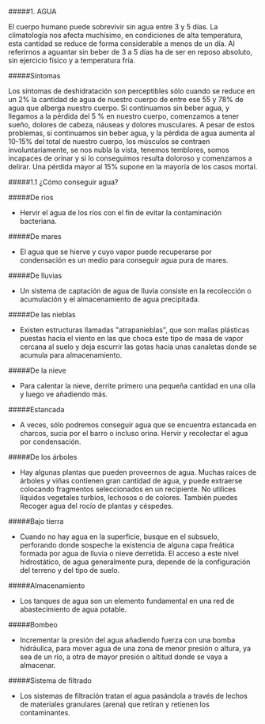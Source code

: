#####1. AGUA

El cuerpo humano puede sobrevivir sin agua entre 3 y 5 días. La climatología nos afecta muchísimo, en condiciones de alta temperatura, esta cantidad se reduce de forma considerable a menos de un día. Al referirnos a aguantar sin beber de 3 a 5 días ha de ser en reposo absoluto, sin ejercicio físico y a temperatura fría. 

#####Síntomas

Los síntomas de deshidratación son perceptibles sólo cuando se reduce en un 2% la cantidad de agua de nuestro cuerpo de entre ese 55 y 78% de agua que alberga nuestro cuerpo. Si continuamos sin beber agua, y llegamos a la pérdida del 5 % en nuestro cuerpo, comenzamos a tener sueño, dolores de cabeza, náuseas y dolores musculares. A pesar de estos problemas, si continuamos sin beber agua, y la pérdida de agua aumenta al 10-15% del total de nuestro cuerpo, los músculos se contraen involuntariamente, se nos nubla la vista, tenemos temblores, somos incapaces de orinar y si lo conseguimos resulta doloroso y comenzamos a delirar. Una pérdida mayor al 15% supone en la mayoría de los casos mortal.

#####1.1 ¿Cómo conseguir agua?

#####De rios
- Hervir el agua de los ríos con el fin de evitar la contaminación bacteriana.

#####De mares
- El agua que se hierve y cuyo vapor puede recuperarse por condensación es un medio para conseguir agua pura de mares.

#####De lluvias
- Un sistema de captación de agua de lluvia consiste en la recolección o acumulación y el almacenamiento de agua precipitada.

#####De las nieblas
- Existen estructuras llamadas "atrapanieblas", que son mallas plásticas puestas hacia el viento en las que choca este tipo de masa de vapor cercana al suelo y deja escurrir las gotas hacia unas canaletas donde se acumula para almacenamiento.

#####De la nieve
- Para calentar la nieve, derrite primero una pequeña cantidad en una olla y luego ve añadiendo más.

#####Estancada
- A veces, sólo podremos conseguir agua que se encuentra estancada en charcos, sucia por el barro o incluso orina. Hervir y recolectar el agua por condensación.

#####De los árboles
- Hay algunas plantas que pueden proveernos de agua. Muchas raíces de árboles y viñas contienen gran cantidad de agua, y puede extraerse colocando fragmentos seleccionados en un recipiente. No utilices líquidos vegetales turbios, lechosos o de colores. También puedes Recoger agua del rocío de plantas y céspedes.

#####Bajo tierra
- Cuando no hay agua en la superficie, busque en el subsuelo, perforando donde sospeche la existencia de alguna capa freática formada por agua de lluvia o nieve derretida. El acceso a este nivel hidrostático, de agua generalmente pura, depende de la configuración del terreno y del tipo de suelo. 

#####Almacenamiento
- Los tanques de agua son un elemento fundamental en una red de abastecimiento de agua potable.

#####Bombeo
- Incrementar la presión del agua añadiendo fuerza con una bomba hidráulica, para mover agua de una zona de menor presión o altura, ya sea de un río, a otra de mayor presión o altitud donde se vaya a almacenar.

#####Sistema de filtrado
- Los sistemas de filtración tratan el agua pasándola a través de lechos de materiales granulares (arena) que retiran y retienen los contaminantes.
